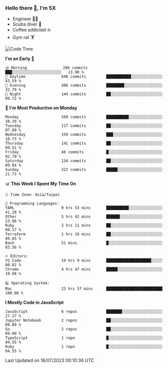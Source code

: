 ### Hello there 👋, I'm 5X

* Engineer 👨‍💻
* Scuba diver 🤿
* Coffee addicted ☕️
* Gym rat 🏋️

<!--START_SECTION:waka-->
![Code Time](http://img.shields.io/badge/Code%20Time-390%20hrs%2037%20mins-blue)

**I'm an Early 🐤** 

```text
🌞 Morning                206 commits         ███░░░░░░░░░░░░░░░░░░░░░░   13.90 % 
🌆 Daytime                646 commits         ███████████░░░░░░░░░░░░░░   43.59 % 
🌃 Evening                486 commits         ████████░░░░░░░░░░░░░░░░░   32.79 % 
🌙 Night                  144 commits         ██░░░░░░░░░░░░░░░░░░░░░░░   09.72 % 
```
📅 **I'm Most Productive on Monday** 

```text
Monday                   569 commits         ██████████░░░░░░░░░░░░░░░   38.39 % 
Tuesday                  117 commits         ██░░░░░░░░░░░░░░░░░░░░░░░   07.89 % 
Wednesday                159 commits         ███░░░░░░░░░░░░░░░░░░░░░░   10.73 % 
Thursday                 141 commits         ██░░░░░░░░░░░░░░░░░░░░░░░   09.51 % 
Friday                   40 commits          █░░░░░░░░░░░░░░░░░░░░░░░░   02.70 % 
Saturday                 134 commits         ██░░░░░░░░░░░░░░░░░░░░░░░   09.04 % 
Sunday                   322 commits         █████░░░░░░░░░░░░░░░░░░░░   21.73 % 
```


📊 **This Week I Spent My Time On** 

```text
🕑︎ Time Zone: Asia/Taipei

💬 Programming Languages: 
YAML                     9 hrs 53 mins       ██████████░░░░░░░░░░░░░░░   41.28 % 
Other                    5 hrs 42 mins       ██████░░░░░░░░░░░░░░░░░░░   23.86 % 
Ruby                     2 hrs 11 mins       ██░░░░░░░░░░░░░░░░░░░░░░░   09.17 % 
Terraform                2 hrs 10 mins       ██░░░░░░░░░░░░░░░░░░░░░░░   09.05 % 
Bash                     51 mins             █░░░░░░░░░░░░░░░░░░░░░░░░   03.56 % 

🔥 Editors: 
VS Code                  19 hrs 9 mins       ████████████████████░░░░░   80.02 % 
Chrome                   4 hrs 47 mins       █████░░░░░░░░░░░░░░░░░░░░   19.98 % 

💻 Operating System: 
Mac                      23 hrs 57 mins      █████████████████████████   100.00 % 
```

**I Mostly Code in JavaScript** 

```text
JavaScript               6 repos             ███████░░░░░░░░░░░░░░░░░░   27.27 % 
Jupyter Notebook         2 repos             ██░░░░░░░░░░░░░░░░░░░░░░░   09.09 % 
Go                       2 repos             ██░░░░░░░░░░░░░░░░░░░░░░░   09.09 % 
TypeScript               1 repo              █░░░░░░░░░░░░░░░░░░░░░░░░   04.55 % 
Ruby                     1 repo              █░░░░░░░░░░░░░░░░░░░░░░░░   04.55 % 
```




 Last Updated on 18/07/2023 00:10:36 UTC
<!--END_SECTION:waka-->
